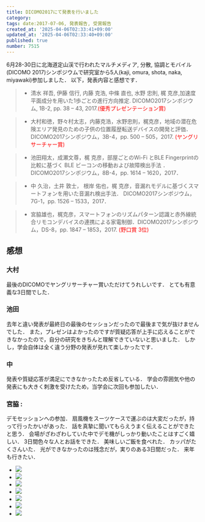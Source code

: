 ```yaml
---
title: DICOMO2017にて発表を行いました
category:
tags: date:2017-07-06, 発表報告, 受賞報告
created_at: '2025-04-06T02:33:41+09:00'
updated_at: '2025-04-06T02:33:40+09:00'
published: true
number: 7515
---
```




6月28-30日に北海道定山渓で行われたマルチメディア, 分散, 協調とモバイル(DICOMO 2017)シンポジウムで研究室から5人(kaji, omura, shota, naka, miyawaki)参加しました． 
以下，発表内容と感想です．

> - 清水 祥吾, 伊藤 信行, 内藤 克浩, 中條 直也, 水野 忠則, 梶 克彦,加速度平面成分を用いた1歩ごとの進行方向推定. DICOMO2017シンポジウム, 1B-2, pp. 38 – 43, 2017.<span style="color: red;">(優秀プレゼンテーション賞)</span>

> - 大村和徳，野々村太志，内藤克浩，水野忠則，梶克彦，地域の潜在危険エリア発見のための子供の位置履歴転送デバイスの開発と評価．DICOMO2017シンポジウム，3B-4，pp. 500 – 505，2017. <span style="color: red;">(ヤングリサーチャー賞)</span>

> - 池田翔太，成瀬文尊，梶 克彦，部屋ごとのWi-Fi とBLE Fingerprintの比較に基づく BLE ビーコンの移動および故障検出手法 ．DICOMO2017シンポジウム，8B-4，pp. 1614 – 1620，2017．

> - 中 久治，土井 敦士， 根岸 佑也，梶 克彦，音漏れモデルに基づくスマートフォンを用いた音漏れ検出手法． DICOMO2017シンポジウム，7G-1，pp. 1526 – 1533，2017．

> - 宮脇雄也，梶克彦，スマートフォンのリズムパターン認識と赤外線統合リモコンデバイスの連携による家電制御．DICOMO2017シンポジウム，DS-8，pp. 1847 – 1853，2017. <span style="color: red;">(野口賞 3位)</span>

## 感想
### 大村
最後のDICOMOでヤングリサーチャー賞いただけてうれしいです．
とても有意義な3日間でした．

### 池田
去年と違い発表が最終日の最後のセッションだったので最後まで気が抜けませんでした．
また，プレゼンはよかったのですが質疑応答が上手に応えることができなかったので，自分の研究をきちんと理解できていないと思いました．
しかし，学会自体は全く違う分野の発表が見れて楽しかったです．

### 中
発表や質疑応答が満足にできなかったため反省している．
学会の雰囲気や他の発表にも大きく刺激を受けたため，当学会に次回も参加したい．

### 宮脇 : 
デモセッションへの参加． 
扇風機をスーツケースで運ぶのは大変だったが，持って行ったかいがあった．
話を真摯に聞いてもらえうまく伝えることができたと思う．
会場がざわざわしていた中でデモ機がしっかり動いたことはすごく嬉しい． 
3日間色々な人とお話をできた．
美味しいご飯を食べれた．
カッパがたくさんいた． 
光ができなかったのは残念だが，実りのある3日間だった．
来年も行きたい．

<div class="img-container">
    <ul class="slider">
        <li><img src="https://img.esa.io/uploads/production/attachments/13979/2025/04/06/148142/51ccd6bb-63bc-4592-8cdb-2661a2d3a2c4.webp" loading='lazy' /></li>
        <li><img src="https://img.esa.io/uploads/production/attachments/13979/2025/04/06/148142/87d95ace-555c-46d0-b826-97a197b4afac.webp" loading='lazy' /></li>
        <li><img src="https://img.esa.io/uploads/production/attachments/13979/2025/04/06/148142/a48e6bf4-a60e-4c59-b37c-2c5412e72936.webp" loading='lazy' /></li>
        <li><img src="https://img.esa.io/uploads/production/attachments/13979/2025/04/06/148142/63530377-07f8-437c-be1d-dc5ba8c0ec7a.webp" loading='lazy' /></li>
        <li><img src="https://img.esa.io/uploads/production/attachments/13979/2025/04/06/148142/8d4bb351-0756-420f-91c2-dbe3965abf20.webp" loading='lazy' /></li>
        <li><img src="https://img.esa.io/uploads/production/attachments/13979/2025/04/06/148142/e0d5f84d-e07b-4b93-9abb-01f4303fdaaa.webp" loading='lazy' /></li>
        <li><img src="https://img.esa.io/uploads/production/attachments/13979/2025/04/06/148142/02f5becf-2d31-4ba4-9a7f-550cee38bed5.webp" loading='lazy' /></li>
    </ul>
</div>

